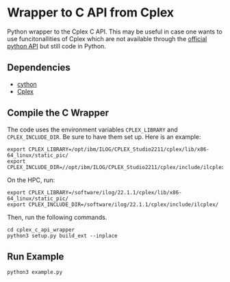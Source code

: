 # Wrapper to C API from Cplex 

Python wrapper to the Cplex C API. This may be useful in case one wants to use
funcitonallities of Cplex which are not available through the [official python
API](https://www.ibm.com/docs/en/icos/22.1.1?topic=tutorials-python-tutorial)
but still code in Python.  

## Dependencies

- [cython](https://cython.readthedocs.io/en/latest/src/quickstart/install.html)
- [Cplex](https://www.ibm.com/products/ilog-cplex-optimization-studio)

## Compile the C Wrapper

The code uses the environment variables `CPLEX_LIBRARY` and `CPLEX_INCLUDE_DIR`. 
Be sure to have them set up. Here is an example:

```
export CPLEX_LIBRARY=/opt/ibm/ILOG/CPLEX_Studio2211/cplex/lib/x86-64_linux/static_pic/
export CPLEX_INCLUDE_DIR=//opt/ibm/ILOG/CPLEX_Studio2211/cplex/include/ilcplex/
```

On the HPC, run:
```
export CPLEX_LIBRARY=/software/ilog/22.1.1/cplex/lib/x86-64_linux/static_pic/
export CPLEX_INCLUDE_DIR=/software/ilog/22.1.1/cplex/include/ilcplex/
```

Then, run the following commands.

```
cd cplex_c_api_wrapper
python3 setup.py build_ext --inplace
```

## Run Example

```
python3 example.py
```
